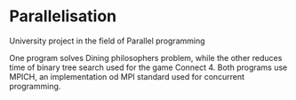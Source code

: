 # Parallelisation
University project in the field of Parallel programming

One program solves Dining philosophers problem, while the other reduces time of binary tree search used for the game Connect 4. Both programs use MPICH, an implementation od MPI standard used for concurrent programming.
